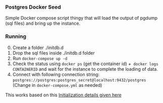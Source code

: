 ### Postgres Docker Seed

Simple Docker compose script thingy that will load the output of pgdump (sql files) and bring up the instance.

### Running

0. Create a folder ./initdb.d
1. Drop the sql files inside ./initdb.d folder
2. Run `docker-compose up -d`
3. Check the status using `docker ps` (get the container id) +` docker logs CONTAINERID` and wait for the instance to complete the loading of data.
4. Connect with following connection string: `postgres://postgres:postgres_secret@localhost:9432/postgres` (Change in `docker-compose.yml` as needed)

This works based on this [Initialization details given here](https://hub.docker.com/_/postgres)
